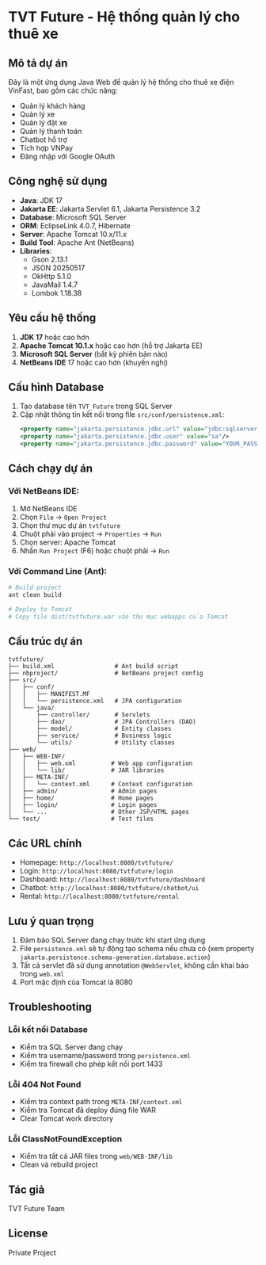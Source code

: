 # TVT Future - Hệ thống quản lý cho thuê xe

## Mô tả dự án
Đây là một ứng dụng Java Web để quản lý hệ thống cho thuê xe điện VinFast, bao gồm các chức năng:
- Quản lý khách hàng
- Quản lý xe
- Quản lý đặt xe
- Quản lý thanh toán
- Chatbot hỗ trợ
- Tích hợp VNPay
- Đăng nhập với Google OAuth

## Công nghệ sử dụng
- **Java**: JDK 17
- **Jakarta EE**: Jakarta Servlet 6.1, Jakarta Persistence 3.2
- **Database**: Microsoft SQL Server
- **ORM**: EclipseLink 4.0.7, Hibernate
- **Server**: Apache Tomcat 10.x/11.x
- **Build Tool**: Apache Ant (NetBeans)
- **Libraries**: 
  - Gson 2.13.1
  - JSON 20250517
  - OkHttp 5.1.0
  - JavaMail 1.4.7
  - Lombok 1.18.38

## Yêu cầu hệ thống
1. **JDK 17** hoặc cao hơn
2. **Apache Tomcat 10.1.x** hoặc cao hơn (hỗ trợ Jakarta EE)
3. **Microsoft SQL Server** (bất kỳ phiên bản nào)
4. **NetBeans IDE** 17 hoặc cao hơn (khuyến nghị)

## Cấu hình Database
1. Tạo database tên `TVT_Future` trong SQL Server
2. Cập nhật thông tin kết nối trong file `src/conf/persistence.xml`:
   ```xml
   <property name="jakarta.persistence.jdbc.url" value="jdbc:sqlserver://localhost:1433;databaseName=TVT_Future;encrypt=false;trustServerCertificate=true;"/>
   <property name="jakarta.persistence.jdbc.user" value="sa"/>
   <property name="jakarta.persistence.jdbc.password" value="YOUR_PASSWORD"/>
   ```

## Cách chạy dự án

### Với NetBeans IDE:
1. Mở NetBeans IDE
2. Chọn `File` → `Open Project`
3. Chọn thư mục dự án `tvtfuture`
4. Chuột phải vào project → `Properties` → `Run`
5. Chọn server: Apache Tomcat
6. Nhấn `Run Project` (F6) hoặc chuột phải → `Run`

### Với Command Line (Ant):
```bash
# Build project
ant clean build

# Deploy to Tomcat
# Copy file dist/tvtfuture.war vào thư mục webapps của Tomcat
```

## Cấu trúc dự án
```
tvtfuture/
├── build.xml                 # Ant build script
├── nbproject/                # NetBeans project config
├── src/
│   ├── conf/
│   │   ├── MANIFEST.MF
│   │   └── persistence.xml   # JPA configuration
│   └── java/
│       ├── controller/       # Servlets
│       ├── dao/              # JPA Controllers (DAO)
│       ├── model/            # Entity classes
│       ├── service/          # Business logic
│       └── utils/            # Utility classes
├── web/
│   ├── WEB-INF/
│   │   ├── web.xml          # Web app configuration
│   │   └── lib/             # JAR libraries
│   ├── META-INF/
│   │   └── context.xml      # Context configuration
│   ├── admin/               # Admin pages
│   ├── home/                # Home pages
│   ├── login/               # Login pages
│   └── ...                  # Other JSP/HTML pages
└── test/                    # Test files
```

## Các URL chính
- Homepage: `http://localhost:8080/tvtfuture/`
- Login: `http://localhost:8080/tvtfuture/login`
- Dashboard: `http://localhost:8080/tvtfuture/dashboard`
- Chatbot: `http://localhost:8080/tvtfuture/chatbot/ui`
- Rental: `http://localhost:8080/tvtfuture/rental`

## Lưu ý quan trọng
1. Đảm bảo SQL Server đang chạy trước khi start ứng dụng
2. File `persistence.xml` sẽ tự động tạo schema nếu chưa có (xem property `jakarta.persistence.schema-generation.database.action`)
3. Tất cả servlet đã sử dụng annotation `@WebServlet`, không cần khai báo trong `web.xml`
4. Port mặc định của Tomcat là 8080

## Troubleshooting

### Lỗi kết nối Database
- Kiểm tra SQL Server đang chạy
- Kiểm tra username/password trong `persistence.xml`
- Kiểm tra firewall cho phép kết nối port 1433

### Lỗi 404 Not Found
- Kiểm tra context path trong `META-INF/context.xml`
- Kiểm tra Tomcat đã deploy đúng file WAR
- Clear Tomcat work directory

### Lỗi ClassNotFoundException
- Kiểm tra tất cả JAR files trong `web/WEB-INF/lib`
- Clean và rebuild project

## Tác giả
TVT Future Team

## License
Private Project
